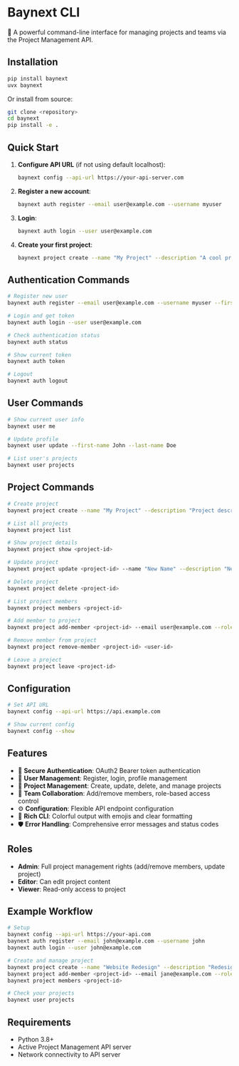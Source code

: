 # Baynext CLI

🚀 A powerful command-line interface for managing projects and teams via the Project Management API.

## Installation

```bash
pip install baynext
uvx baynext
```

Or install from source:

```bash
git clone <repository>
cd baynext
pip install -e .
```

## Quick Start

1. **Configure API URL** (if not using default localhost):
   ```bash
   baynext config --api-url https://your-api-server.com
   ```

2. **Register a new account**:
   ```bash
   baynext auth register --email user@example.com --username myuser
   ```

3. **Login**:
   ```bash
   baynext auth login --user user@example.com
   ```

4. **Create your first project**:
   ```bash
   baynext project create --name "My Project" --description "A cool project"
   ```

## Authentication Commands

```bash
# Register new user
baynext auth register --email user@example.com --username myuser --first-name John --last-name Doe

# Login and get token
baynext auth login --user user@example.com

# Check authentication status
baynext auth status

# Show current token
baynext auth token

# Logout
baynext auth logout
```

## User Commands

```bash
# Show current user info
baynext user me

# Update profile
baynext user update --first-name John --last-name Doe

# List user's projects
baynext user projects
```

## Project Commands

```bash
# Create project
baynext project create --name "My Project" --description "Project description"

# List all projects
baynext project list

# Show project details
baynext project show <project-id>

# Update project
baynext project update <project-id> --name "New Name" --description "New description"

# Delete project
baynext project delete <project-id>

# List project members
baynext project members <project-id>

# Add member to project
baynext project add-member <project-id> --email user@example.com --role editor

# Remove member from project
baynext project remove-member <project-id> <user-id>

# Leave a project
baynext project leave <project-id>
```

## Configuration

```bash
# Set API URL
baynext config --api-url https://api.example.com

# Show current config
baynext config --show
```

## Features

- 🔐 **Secure Authentication**: OAuth2 Bearer token authentication
- 👤 **User Management**: Register, login, profile management
- 📁 **Project Management**: Create, update, delete, and manage projects
- 👥 **Team Collaboration**: Add/remove members, role-based access control
- ⚙️ **Configuration**: Flexible API endpoint configuration
- 🎨 **Rich CLI**: Colorful output with emojis and clear formatting
- 🛡️ **Error Handling**: Comprehensive error messages and status codes

## Roles

- **Admin**: Full project management rights (add/remove members, update project)
- **Editor**: Can edit project content
- **Viewer**: Read-only access to project

## Example Workflow

```bash
# Setup
baynext config --api-url https://your-api.com
baynext auth register --email john@example.com --username john
baynext auth login --user john@example.com

# Create and manage project
baynext project create --name "Website Redesign" --description "Redesigning company website"
baynext project add-member <project-id> --email jane@example.com --role editor
baynext project members <project-id>

# Check your projects
baynext user projects
```

## Requirements

- Python 3.8+
- Active Project Management API server
- Network connectivity to API server

